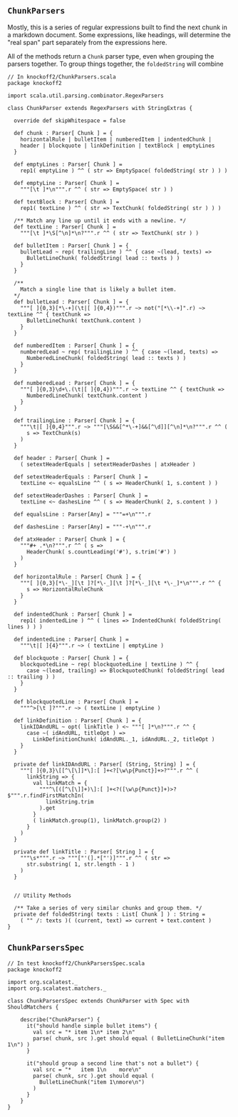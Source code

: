 ## `ChunkParsers` ##

Mostly, this is a series of regular expressions built to find the next chunk in a
markdown document. Some expressions, like headings, will determine the "real span"
part separately from the expressions here.

All of the methods return a `Chunk` parser type, even when grouping the parsers
together. To group things together, the `foldedString` will combine

    // In knockoff2/ChunkParsers.scala
    package knockoff2
    
    import scala.util.parsing.combinator.RegexParsers

    class ChunkParser extends RegexParsers with StringExtras {
        
      override def skipWhitespace = false
      
      def chunk : Parser[ Chunk ] = {
        horizontalRule | bulletItem | numberedItem | indentedChunk |
        header | blockquote | linkDefinition | textBlock | emptyLines
      }
      
      def emptyLines : Parser[ Chunk ] =
        rep1( emptyLine ) ^^ ( str => EmptySpace( foldedString( str ) ) )
      
      def emptyLine : Parser[ Chunk ] =
        """[\t ]*\n""".r ^^ ( str => EmptySpace( str ) )

      def textBlock : Parser[ Chunk ] =
        rep1( textLine ) ^^ ( str => TextChunk( foldedString( str ) ) )

      /** Match any line up until it ends with a newline. */
      def textLine : Parser[ Chunk ] =
        """[\t ]*\S[^\n]*\n?""".r ^^ ( str => TextChunk( str ) )
      
      def bulletItem : Parser[ Chunk ] = {
        bulletLead ~ rep( trailingLine ) ^^ { case ~(lead, texts) =>
          BulletLineChunk( foldedString( lead :: texts ) )
        }
      }
      
      /**
        Match a single line that is likely a bullet item.
      */
      def bulletLead : Parser[ Chunk ] = {
        """[ ]{0,3}[*\-+](\t|[ ]{0,4})""".r ~> not("[*\\-+]".r) ~> textLine ^^ { textChunk =>
          BulletLineChunk( textChunk.content )
        }
      }
      
      def numberedItem : Parser[ Chunk ] = {
        numberedLead ~ rep( trailingLine ) ^^ { case ~(lead, texts) =>
          NumberedLineChunk( foldedString( lead :: texts ) )
        }
      }
      
      def numberedLead : Parser[ Chunk ] = {
        """[ ]{0,3}\d+\.(\t|[ ]{0,4})""".r ~> textLine ^^ { textChunk =>
          NumberedLineChunk( textChunk.content )
        }
      }
      
      def trailingLine : Parser[ Chunk ] = {
        """\t|[ ]{0,4}""".r ~> """[\S&&[^*\-+]&&[^\d]][^\n]*\n?""".r ^^ (
          s => TextChunk(s)
        )
      }
      
      def header : Parser[ Chunk ] =
        ( setextHeaderEquals | setextHeaderDashes | atxHeader )

      def setextHeaderEquals : Parser[ Chunk ] =
        textLine <~ equalsLine ^^ ( s => HeaderChunk( 1, s.content ) )

      def setextHeaderDashes : Parser[ Chunk ] =
        textLine <~ dashesLine ^^ ( s => HeaderChunk( 2, s.content ) )

      def equalsLine : Parser[Any] = """=+\n""".r

      def dashesLine : Parser[Any] = """-+\n""".r

      def atxHeader : Parser[ Chunk ] = {
        """#+ .*\n?""".r ^^ ( s =>
          HeaderChunk( s.countLeading('#'), s.trim('#') )
        )
      }
      
      def horizontalRule : Parser[ Chunk ] = {
        """[ ]{0,3}[*\-_][\t ]?[*\-_][\t ]?[*\-_][\t *\-_]*\n""".r ^^ {
          s => HorizontalRuleChunk
        }
      }
      
      def indentedChunk : Parser[ Chunk ] =
        rep1( indentedLine ) ^^ ( lines => IndentedChunk( foldedString( lines ) ) )
      
      def indentedLine : Parser[ Chunk ] =
        """\t|[ ]{4}""".r ~> ( textLine | emptyLine )
      
      def blockquote : Parser[ Chunk ] = {
        blockquotedLine ~ rep( blockquotedLine | textLine ) ^^ {
          case ~(lead, trailing) => BlockquotedChunk( foldedString( lead :: trailing ) )
        }
      }
      
      def blockquotedLine : Parser[ Chunk ] =
        """^>[\t ]?""".r ~> ( textLine | emptyLine )
    
      def linkDefinition : Parser[ Chunk ] = {
        linkIDAndURL ~ opt( linkTitle ) <~ """[ ]*\n?""".r ^^ {
          case ~( idAndURL, titleOpt ) =>
            LinkDefinitionChunk( idAndURL._1, idAndURL._2, titleOpt )
        }
      }

      private def linkIDAndURL : Parser[ (String, String) ] = {
        """[ ]{0,3}\[[^\[\]]*\]:[ ]+<?[\w\p{Punct}]+>?""".r ^^ (
          linkString => {
            val linkMatch = {
              """^\[([^\[\]]+)\]:[ ]+<?([\w\p{Punct}]+)>?$""".r.findFirstMatchIn(
                linkString.trim
              ).get
            }
            ( linkMatch.group(1), linkMatch.group(2) )
          }
        )
      }

      private def linkTitle : Parser[ String ] = {
        """\s*""".r ~> """["'(].*["')]""".r ^^ ( str =>
          str.substring( 1, str.length - 1 )
        )
      }
      
      
      // Utility Methods
      
      /** Take a series of very similar chunks and group them. */
      private def foldedString( texts : List[ Chunk ] ) : String =
        ( "" /: texts )( (current, text) => current + text.content )
    }


## `ChunkParsersSpec` ##

    // In test knockoff2/ChunkParsersSpec.scala
    package knockoff2
    
    import org.scalatest._
    import org.scalatest.matchers._
    
    class ChunkParsersSpec extends ChunkParser with Spec with ShouldMatchers {
        
        describe("ChunkParser") {
          it("should handle simple bullet items") {
            val src = "* item 1\n* item 2\n"
            parse( chunk, src ).get should equal ( BulletLineChunk("item 1\n") )
          }

          it("should group a second line that's not a bullet") {
            val src = "*   item 1\n    more\n"
            parse( chunk, src ).get should equal (
              BulletLineChunk("item 1\nmore\n")
            )
          }          
        }
    }